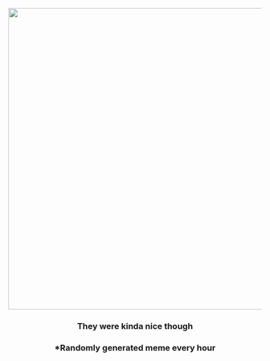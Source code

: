 <p align="center">
        <img src="https://i.redd.it/sml2oozyyfj91.gif" width="600" height="600">
        </p>
        <h3 align="center">They were kinda nice though</h3>
        <h3 align="center">*Randomly generated meme every hour</h3>
    